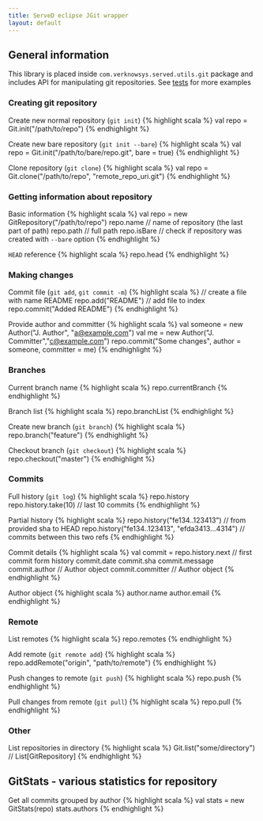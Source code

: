 ```yaml
---
title: ServeD eclipse JGit wrapper
layout: default
---
```


## General information
This library is placed inside `com.verknowsys.served.utils.git` package and includes API for manipulating git repositories.
See [tests](https://github.com/teamon/svd/tree/master/svd.utils/src/test/scala/com/verknowsys/served/utils/git) for more examples

### Creating git repository
Create new normal repository (`git init`)
{% highlight scala %}
val repo = Git.init("/path/to/repo")
{% endhighlight %}

Create new bare repository (`git init --bare`)
{% highlight scala %}
val repo = Git.init("/path/to/bare/repo.git", bare = true)
{% endhighlight %}

Clone repository (`git clone`)
{% highlight scala %}
val repo = Git.clone("/path/to/repo", "remote_repo_uri.git")
{% endhighlight %}

### Getting information about repository
Basic information
{% highlight scala %}
val repo = new GitRepository("/path/to/repo")
repo.name     // name of repository (the last part of path)
repo.path     // full path
repo.isBare   // check if repository was created with `--bare` option
{% endhighlight %}

`HEAD` reference
{% highlight scala %}
repo.head
{% endhighlight %}

### Making changes
Commit file (`git add`, `git commit -m`)
{% highlight scala %}
// create a file with name README
repo.add("README")  // add file to index
repo.commit("Added README")
{% endhighlight %}

Provide author and committer
{% highlight scala %}
val someone = new Author("J. Author", "a@example.com")
val me = new Author("J. Committer","c@example.com")
repo.commit("Some changes", author = someone, committer = me)
{% endhighlight %}

### Branches
Current branch name
{% highlight scala %}
repo.currentBranch
{% endhighlight %}

Branch list
{% highlight scala %}
repo.branchList
{% endhighlight %}

Create new branch (`git branch`)
{% highlight scala %}
repo.branch("feature")
{% endhighlight %}

Checkout branch (`git checkout`)
{% highlight scala %}
repo.checkout("master")
{% endhighlight %}

### Commits
Full history (`git log`)
{% highlight scala %}
repo.history
repo.history.take(10) // last 10 commits
{% endhighlight %}

Partial history
{% highlight scala %}
repo.history("fe134..123413") // from provided sha to HEAD
repo.history("fe134..123413", "efda3413...4314") // commits between this two refs
{% endhighlight %}

Commit details
{% highlight scala %}
val commit = repo.history.next // first commit form history
commit.date
commit.sha
commit.message
commit.author    // Author object
commit.committer // Author object
{% endhighlight %}

Author object
{% highlight scala %}
author.name
author.email
{% endhighlight %}

### Remote
List remotes
{% highlight scala %}
repo.remotes
{% endhighlight %}

Add remote (`git remote add`)
{% highlight scala %}
repo.addRemote("origin", "path/to/remote")
{% endhighlight %}

Push changes to remote (`git push`)
{% highlight scala %}
repo.push
{% endhighlight %}

Pull changes from remote (`git pull`)
{% highlight scala %}
repo.pull
{% endhighlight %}

### Other
List repositories in directory
{% highlight scala %}
Git.list("some/directory") // List[GitRepository]
{% endhighlight %}

## GitStats - various statistics for repository
Get all commits grouped by author
{% highlight scala %}
val stats = new GitStats(repo)
stats.authors
{% endhighlight %}
